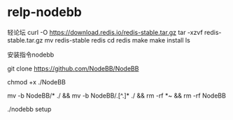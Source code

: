 # relp-nodebb
轻论坛
curl -O https://download.redis.io/redis-stable.tar.gz
tar -xzvf redis-stable.tar.gz
mv redis-stable redis
cd redis
make
make install
ls


安装指令nodebb

git clone https://github.com/NodeBB/NodeBB

chmod +x ./NodeBB

mv -b NodeBB/* ./ && mv -b NodeBB/.[^.]* ./ && rm -rf *~ && rm -rf NodeBB

./nodebb setup
